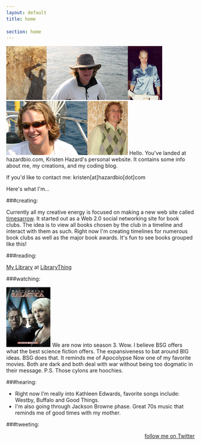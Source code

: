 ```yaml
---
layout: default
title: home

section: home
---
```



  <img src="images/kdh1.jpg" alt="me" /><img src="images/kdh4.jpg" alt="me" /><img src="images/kdh3.jpg" alt="me" /><img src="images/kdh2.jpg" alt="me" /><img src="images/kdh5.jpg" alt="me" />
Hello. You've landed at hazardbio.com, Kristen Hazard's personal website.  It contains some info about me, my creations, and my coding blog.  

If you'd like to contact me: <span class="email">kristen[at]hazardbio[dot]com</span>

Here's what I'm...

###creating:

Currently all my creative energy is focused on making a new web site called <a href="http://times-arrow.com">timesarrow</a>.  It started out as a Web 2.0 social networking site for book clubs.  The idea is to view all books chosen by the club in a timeline and interact with them as such.  Right now I'm creating timelines for numerous book clubs as well as the major book awards.  It's fun to see books grouped like this!

###reading:
<!-- library thing widget -->

  <div id="wda57dc1225310c6ecc365d26b453cb6f"></div><script type="text/javascript" charset="UTF-8" src="http://www.librarything.com/widget_get.php?userid=kristenhazard&theID=wda57dc1225310c6ecc365d26b453cb6f"></script><noscript><a href="http://www.librarything.com/profile/kristenhazard">My Library</a> at <a href="http://www.librarything.com">LibraryThing</a></noscript>  


###watching:

<a href="http://www.amazon.com/gp/product/B00129W6LE?ie=UTF8&tag=librarythinghazard-20&linkCode=as2&camp=1789&creative=390957&creativeASIN=B00129W6LE"><img border="0" src="images/bsg3.jpg"></a><img src="http://www.assoc-amazon.com/e/ir?t=librarythinghazard-20&l=as2&o=1&a=B00129W6LE" width="1" height="1" border="0" alt="" style="border:none !important; margin:0px !important;" />
We are now into season 3. Wow. I believe BSG offers what the best science fiction offers. The expansiveness to bat around BIG ideas.  BSG does that.  It reminds me of Apocolypse Now one of my favorite movies. Both are dark and both deal with war without being too dogmatic in their message.  P.S. Those cylons are hoochies.


###hearing:

<ul>
<li>Right now I'm really into Kathleen Edwards, favorite songs include: Westby, Buffalo and Good Things.</li>
<li>I'm also going through Jackson Browne phase.  Great 70s music that reminds me of good times with my mother.</li>
</ul>

###tweeting:

<div id="twitter_div">
<ul id="twitter_update_list"></ul>
<a href="http://twitter.com/timesarrow" id="twitter-link" style="display:block;text-align:right;">follow me on Twitter</a>
</div>
<script type="text/javascript" src="http://twitter.com/javascripts/blogger.js"></script>
<script type="text/javascript" src="http://twitter.com/statuses/user_timeline/timesarrow.json?callback=twitterCallback2&amp;count=5"></script>

<script type="text/javascript">
var gaJsHost = (("https:" == document.location.protocol) ? "https://ssl." : "http://www.");
document.write(unescape("%3Cscript src='" + gaJsHost + "google-analytics.com/ga.js' type='text/javascript'%3E%3C/script%3E"));
</script>
<script type="text/javascript">
try {
var pageTracker = _gat._getTracker("UA-9553779-2");
pageTracker._trackPageview();
} catch(err) {}</script>


  
  





